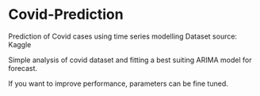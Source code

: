# Covid-Prediction
Prediction of Covid cases using time series modelling
Dataset source: Kaggle

Simple analysis of covid dataset and fitting a best suiting ARIMA model for forecast.

If you want to improve performance, parameters can be fine tuned.
